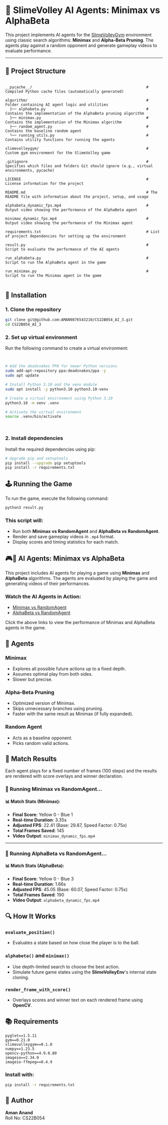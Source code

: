 # 🏐 SlimeVolley AI Agents: Minimax vs AlphaBeta

This project implements AI agents for the [SlimeVolleyGym](https://github.com/hardmaru/slimevolleygym) environment using classic search algorithms: **Minimax** and **Alpha-Beta Pruning**. The agents play against a random opponent and generate gameplay videos to evaluate performance.

---

## 📁 Project Structure

```

__pycache__/                                                   # Compiled Python cache files (automatically generated)

algorithm/                                                     # Folder containing AI agent logic and utilities
  ├── alphabeta.py                                             # Contains the implementation of the AlphaBeta pruning algorithm
  ├── minimax.py                                               # Contains the implementation of the Minimax algorithm
  ├── random_agent.py                                          # Contains the baseline random agent
  └── running_utils.py                                         # Contains utility functions for running the agents

slimevolleygym/                                                # Custom gym environment for the SlimeVolley game

.gitignore                                                     # Specifies which files and folders Git should ignore (e.g., virtual environments, pycache)

LICENSE                                                        # License information for the project

README.md                                                      # The README file with information about the project, setup, and usage

alphabeta_dynamic_fps.mp4                                      # Output video showing the performance of the AlphaBeta agent

minimax_dynamic_fps.mp4                                        # Output video showing the performance of the Minimax agent

requirements.txt                                               # List of project dependencies for setting up the environment

result.py                                                      # Script to evaluate the performance of the AI agents

run_alphabeta.py                                               # Script to run the AlphaBeta agent in the game

run_minimax.py                                                 # Script to run the Minimax agent in the game


```
## 🚀 Installation

### 1. Clone the repository
```bash
git clone git@github.com:AMAN9876543210/CS22B054_AI_3.git
cd CS22B054_AI_3
```
### 2. Set up virtual environment

Run the following command to create a virtual environment:

```bash


# Add the deadsnakes PPA for newer Python versions
sudo add-apt-repository ppa:deadsnakes/ppa -y
sudo apt update

# Install Python 3.10 and the venv module
sudo apt install -y python3.10 python3.10-venv

# Create a virtual environment using Python 3.10
python3.10 -m venv .venv

# Activate the virtual environment
source .venv/bin/activate




```

### 2. Install dependencies
Install the required dependencies using pip:

```bash
# Upgrade pip and setuptools
pip install --upgrade pip setuptools
pip install -r requirements.txt
```
## 🕹️ Running the Game

To run the game, execute the following command:

```bash
python3 result.py
```
### This script will:
- Run both **Minimax vs RandomAgent** and **AlphaBeta vs RandomAgent**.
- Render and save gameplay videos in `.mp4` format.
- Display scores and timing statistics for each match.


## 🎮🤖 AI Agents: Minimax vs AlphaBeta

This project includes AI agents for playing a game using **Minimax** and **AlphaBeta** algorithms. The agents are evaluated by playing the game and generating videos of their performances.

### Watch the AI Agents in Action:

- [Minimax vs RandomAgent](https://github.com/AMAN9876543210/CS22B054_AI_3/blob/main/minimax_dynamic_fps.mp4)
- [AlphaBeta vs RandomAgent](https://github.com/AMAN9876543210/CS22B054_AI_3/blob/main/alphabeta_dynamic_fps.mp4)

Click the above links to view the performance of Minimax and AlphaBeta agents in the game.


## 🧠 Agents

### Minimax
- Explores all possible future actions up to a fixed depth.
- Assumes optimal play from both sides.
- Slower but precise.

### Alpha-Beta Pruning
- Optimized version of Minimax.
- Skips unnecessary branches using pruning.
- Faster with the same result as Minimax (if fully expanded).

### Random Agent
- Acts as a baseline opponent.
- Picks random valid actions.



## 🏁 Match Results
Each agent plays for a fixed number of frames (100 steps) and the results are rendered with score overlays and winner declaration.


### 🏁 Running Minimax vs RandomAgent...

#### 📊 Match Stats (Minimax):
- **Final Score**: Yellow 0 - Blue 1  
- **Real-time Duration**: 3.35s  
- **Adjusted FPS**: 22.41 (Base: 29.87, Speed Factor: 0.75x)  
- **Total Frames Saved**: 145  
- **Video Output**: `minimax_dynamic_fps.mp4`

---

### 🏁 Running AlphaBeta vs RandomAgent...

#### 📊 Match Stats (AlphaBeta):
- **Final Score**: Yellow 0 - Blue 3  
- **Real-time Duration**: 1.66s  
- **Adjusted FPS**: 45.05 (Base: 60.07, Speed Factor: 0.75x)  
- **Total Frames Saved**: 190  
- **Video Output**: `alphabeta_dynamic_fps.mp4`

## 🔍 How It Works

### `evaluate_position()`
- Evaluates a state based on how close the player is to the ball.

### `alphabeta()` and `minimax()`
- Use depth-limited search to choose the best action.
- Simulate future game states using the **SlimeVolleyEnv**'s internal state cloning.

### `render_frame_with_score()`
- Overlays scores and winner text on each rendered frame using **OpenCV**.


## 📚 Requirements
```
pyglet==1.5.11
gym==0.21.0
slimevolleygym==0.1.0
numpy==1.23.5
opencv-python==4.9.0.80
imageio==2.34.0
imageio-ffmpeg==0.4.9
```
### Install with:

```bash
pip install -r requirements.txt
```
## 🙋 Author

**Aman Anand**  
Roll No: CS22B054

